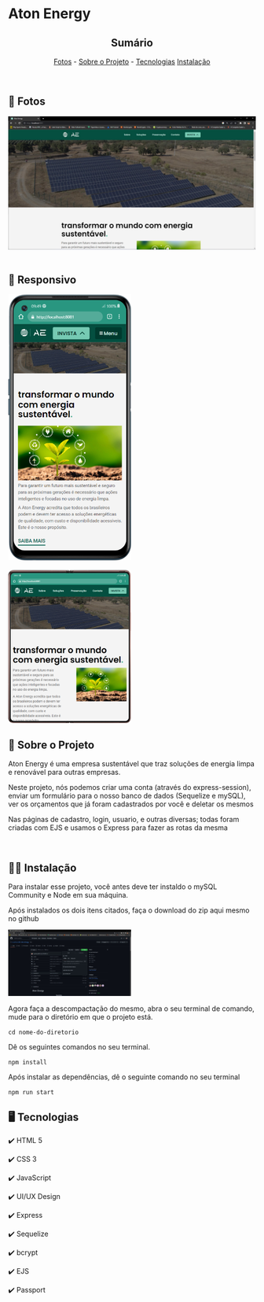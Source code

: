 <h1>Aton Energy </h1>

<!-- LINKS -->
<div align="center">
 
 <h2> Sumário</h2>
 
 <a href="#fotos">Fotos</a> - 
  <a href="#sobre">Sobre o Projeto</a> - 
  <a href="#tec">Tecnologias</a>
  <a href="#inst">Instalação</a>
</div>
<br>

<!-- FOTOS -->
<div id="fotos">
    <h2> 📸 Fotos </h2>
        <img src="./public/assets/images/readme/home.jpg" alt="" style="width:750px">
        <br><br>
       
 <h2> 📱 Responsivo </h2>
 <img src="./public/assets/images/readme/mobile.png" alt="" style="width:250px">
 <br><br>
 <img src="./public/assets/images/readme/fold.png" alt="" style="width:250px">

<!-- SOBRE -->
<div id="sobre">
    <h2> 📝 Sobre o Projeto </h2> 
    <p> Aton Energy é uma empresa sustentável que traz soluções de energia limpa e renovável para outras empresas. </p>
    <p> Neste projeto, nós podemos criar uma conta (através do express-session), enviar um formulário para o nosso banco de dados (Sequelize e mySQL), ver os orçamentos que já foram cadastrados por você e deletar os mesmos </p>
    <p> Nas páginas de cadastro, login, usuario, e outras diversas; todas foram criadas com EJS e usamos o Express para fazer as rotas da mesma </p>

</div>
<br>

<div id="inst">
  <h2>👨‍💻 Instalação</h2>
  <p> Para instalar esse projeto, você antes deve ter instaldo o mySQL Community e Node em sua máquina. </p>
  <p> Após instalados os dois itens citados, faça o download do zip aqui mesmo no github</p>
  <img src="./public/assets/images/readme/download-zip.jpg" style="width:250px">
  <p> Agora faça a descompactação do mesmo, abra o seu terminal de comando, mude para o diretório em que o projeto está.  </p>
  <pre><code>cd nome-do-diretorio</code></pre>
  <p> Dê os seguintes comandos no seu terminal. </p>
  <pre><code>npm install</code></pre>
  <p>Após instalar as dependências, dê o seguinte comando no seu terminal</p>
  <pre><code>npm run start</code></pre>
</div

<!-- TECNOLOGIAS -->
<div id="tec">

<h2> 🖥️ Tecnologias</h2>
    <p> ✔️ HTML 5 </p>
    <p> ✔️ CSS 3 </p>
    <p> ✔️ JavaScript </p>
    <p> ✔️ UI/UX Design </p>
    <p> ✔️ Express </p>
    <p> ✔️ Sequelize </p>
    <p> ✔️ bcrypt </p>
    <p> ✔️ EJS </p>
    <p> ✔️ Passport </p>

</div>
